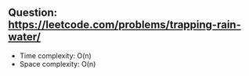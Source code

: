 ## Question: https://leetcode.com/problems/trapping-rain-water/

* Time complexity: O(n)
* Space complexity: O(n)